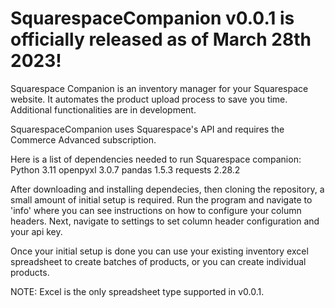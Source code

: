 # SquarespaceCompanion v0.0.1 is officially released as of March 28th 2023!
Squarespace Companion is an inventory manager for your Squarespace website. It automates the product upload process to save you time.
Additional functionalities are in development.

SquarespaceCompanion uses Squarespace's API and requires the Commerce Advanced subscription.

Here is a list of dependencies needed to run Squarespace companion:
Python 3.11
openpyxl 3.0.7
pandas 1.5.3
requests 2.28.2

After downloading and installing dependecies, then cloning the repository, a small amount of initial setup is required.
Run the program and navigate to 'info' where you can see instructions on how to configure your column headers. Next,
navigate to settings to set column header configuration and your api key.

Once your initial setup is done you can use your existing inventory excel spreadsheet to create batches of products,
or you can create individual products.

NOTE: Excel is the only spreadsheet type supported in v0.0.1. 